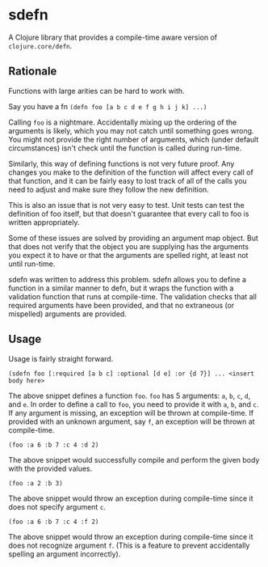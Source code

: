 # sdefn

A Clojure library that provides a compile-time aware version of `clojure.core/defn`. 

## Rationale 

Functions with large arities can be hard to work with. 

Say you have a fn `(defn foo [a b c d e f g h i j k] ...)`

Calling `foo` is a nightmare. Accidentally mixing up the ordering of the arguments is likely, which you may not catch until something goes wrong. You might not provide the right number of arguments, which (under default circumstances) isn't check until the function is called during run-time.

Similarly, this way of defining functions is not very future proof. Any changes you make to the definition of the function will affect every call of that function, and it can be fairly easy to lost track of all of the calls you need to adjust and make sure they follow the new definition.

This is also an issue that is not very easy to test. Unit tests can test the definition of foo itself, but that doesn't guarantee that every call to foo is written appropriately.

Some of these issues are solved by providing an argument map object. But that does not verify that the object you are supplying has the arguments you expect it to have or that the arguments are spelled right, at least not until run-time.

sdefn was written to address this problem. sdefn allows you to define a function in a similar manner to defn, but it wraps the function with a validation function that runs at compile-time. The validation checks that all required arguments have been provided, and that no extraneous (or mispelled) arguments are provided. 

## Usage

Usage is fairly straight forward.

`(sdefn foo [:required [a b c] :optional [d e] :or {d 7}] ... <insert body here>`

The above snippet defines a function `foo`. `foo` has 5 arguments: `a`, `b`, `c`, `d`, and `e`. In order to define a call to `foo`, you need to provide it with `a`, `b`, and `c`. If any argument is missing, an exception will be thrown at compile-time. If provided with an unknown argument, say `f`, an exception will be thrown at compile-time. 

`(foo :a 6 :b 7 :c 4 :d 2)`

The above snippet would successfully compile and perform the given body with the provided values.

`(foo :a 2 :b 3)`

The above snippet would throw an exception during compile-time since it does not specify argument `c`.

`(foo :a 6 :b 7 :c 4 :f 2)`

The above snippet would throw an exception during compile-time since it does not recognize argument `f`. (This is a feature to prevent accidentally spelling an argument incorrectly).
